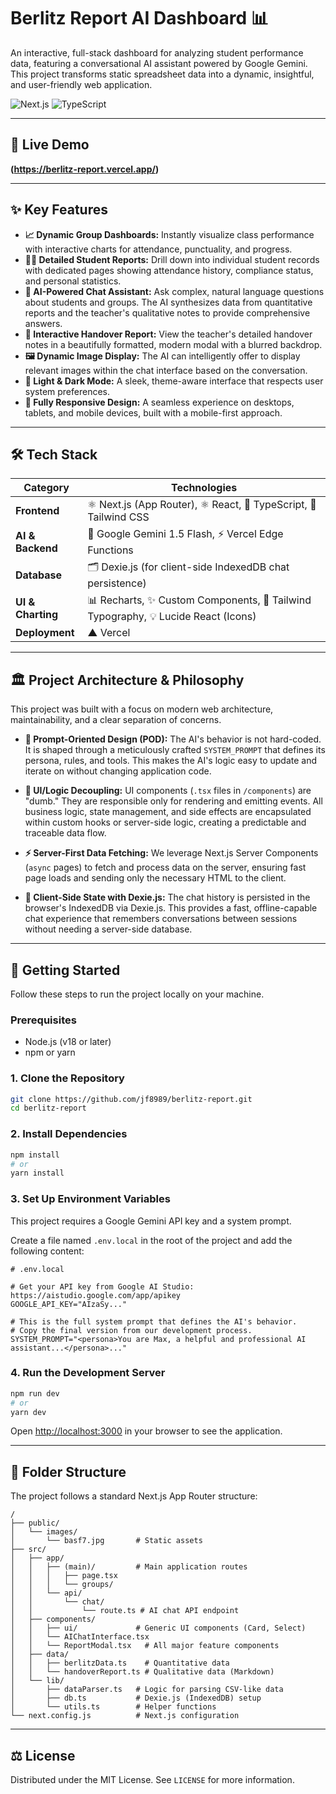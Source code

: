 # Berlitz Report AI Dashboard 📊

An interactive, full-stack dashboard for analyzing student performance data, featuring a conversational AI assistant powered by Google Gemini. This project transforms static spreadsheet data into a dynamic, insightful, and user-friendly web application.

![Next.js](https://img.shields.io/badge/Next.js-15.3.5-black?style=for-the-badge&logo=next.js)
![TypeScript](https://img.shields.io/badge/TypeScript-5.5.3-blue?style=for-the-badge&logo=typescript)

***

## 🚀 Live Demo

**(https://berlitz-report.vercel.app/)**

***

## ✨ Key Features

*   **📈 Dynamic Group Dashboards:** Instantly visualize class performance with interactive charts for attendance, punctuality, and progress.
*   **🧑‍🎓 Detailed Student Reports:** Drill down into individual student records with dedicated pages showing attendance history, compliance status, and personal statistics.
*   **🤖 AI-Powered Chat Assistant:** Ask complex, natural language questions about students and groups. The AI synthesizes data from quantitative reports and the teacher's qualitative notes to provide comprehensive answers.
*   **📄 Interactive Handover Report:** View the teacher's detailed handover notes in a beautifully formatted, modern modal with a blurred backdrop.
*   **🖼️ Dynamic Image Display:** The AI can intelligently offer to display relevant images within the chat interface based on the conversation.
*   **🎨 Light & Dark Mode:** A sleek, theme-aware interface that respects user system preferences.
*   **📱 Fully Responsive Design:** A seamless experience on desktops, tablets, and mobile devices, built with a mobile-first approach.

***

## 🛠️ Tech Stack

| Category          | Technologies                                                                   |
| ----------------- | ------------------------------------------------------------------------------ |
| **Frontend**      | ⚛️ Next.js (App Router), ⚛️ React, 🔵 TypeScript, 💨 Tailwind CSS                  |
| **AI & Backend**  | 🧠 Google Gemini 1.5 Flash, ⚡ Vercel Edge Functions                             |
| **Database**      | 🗂️ Dexie.js (for client-side IndexedDB chat persistence)                        |
| **UI & Charting** | 📊 Recharts, ✨ Custom Components, 🎨 Tailwind Typography, 💡 Lucide React (Icons) |
| **Deployment**    | ▲ Vercel                                                                       |

***

## 🏛️ Project Architecture & Philosophy

This project was built with a focus on modern web architecture, maintainability, and a clear separation of concerns.

*   **🧠 Prompt-Oriented Design (POD):** The AI's behavior is not hard-coded. It is shaped through a meticulously crafted `SYSTEM_PROMPT` that defines its persona, rules, and tools. This makes the AI's logic easy to update and iterate on without changing application code.

*   **🧱 UI/Logic Decoupling:** UI components (`.tsx` files in `/components`) are "dumb." They are responsible only for rendering and emitting events. All business logic, state management, and side effects are encapsulated within custom hooks or server-side logic, creating a predictable and traceable data flow.

*   **⚡ Server-First Data Fetching:** We leverage Next.js Server Components (`async` pages) to fetch and process data on the server, ensuring fast page loads and sending only the necessary HTML to the client.

*   **💼 Client-Side State with Dexie.js:** The chat history is persisted in the browser's IndexedDB via Dexie.js. This provides a fast, offline-capable chat experience that remembers conversations between sessions without needing a server-side database.

***

## 🚀 Getting Started

Follow these steps to run the project locally on your machine.

### Prerequisites

*   Node.js (v18 or later)
*   npm or yarn

### 1. Clone the Repository

```bash
git clone https://github.com/jf8989/berlitz-report.git
cd berlitz-report
```

### 2. Install Dependencies

```bash
npm install
# or
yarn install
```

### 3. Set Up Environment Variables

This project requires a Google Gemini API key and a system prompt.

Create a file named `.env.local` in the root of the project and add the following content:

```env
# .env.local

# Get your API key from Google AI Studio: https://aistudio.google.com/app/apikey
GOOGLE_API_KEY="AIzaSy..."

# This is the full system prompt that defines the AI's behavior.
# Copy the final version from our development process.
SYSTEM_PROMPT="<persona>You are Max, a helpful and professional AI assistant...</persona>..."
```

### 4. Run the Development Server

```bash
npm run dev
# or
yarn dev
```

Open [http://localhost:3000](http://localhost:3000) in your browser to see the application.

***

## 📁 Folder Structure

The project follows a standard Next.js App Router structure:

```
/
├── public/
│   └── images/
│       └── basf7.jpg       # Static assets
├── src/
│   ├── app/
│   │   ├── (main)/         # Main application routes
│   │   │   ├── page.tsx
│   │   │   └── groups/
│   │   └── api/
│   │       └── chat/
│   │           └── route.ts # AI chat API endpoint
│   ├── components/
│   │   ├── ui/             # Generic UI components (Card, Select)
│   │   └── AIChatInterface.tsx
│   │   └── ReportModal.tsx   # All major feature components
│   ├── data/
│   │   ├── berlitzData.ts    # Quantitative data
│   │   └── handoverReport.ts # Qualitative data (Markdown)
│   └── lib/
│       ├── dataParser.ts   # Logic for parsing CSV-like data
│       ├── db.ts           # Dexie.js (IndexedDB) setup
│       └── utils.ts        # Helper functions
└── next.config.js          # Next.js configuration
```

***

## ⚖️ License

Distributed under the MIT License. See `LICENSE` for more information.